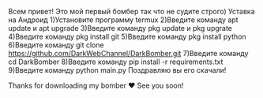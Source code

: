 Всем привет! 
Это мой первый бомбер так что не судите строго)
Уставка на Андроид
1)Установите программу termux
2)Введите команду apt update и apt upgrade
3)Введите команду pkg update и pkg upgrate
4)Введите команду pkg install git
5)Введите команду pkg install python
6)Введите команду git clone https://github.com/DarkWebChannel/DarkBomber.git
7)Введите команду cd DarkBomber
8)Введите команду pip install -r requirements.txt
9)Введите команду python main.py
Поздравляю вы его скачали!












Thanks for downloading my bomber ♥
See you soon!

